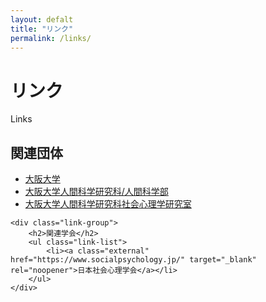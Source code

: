 ```yaml
---
layout: defalt
title: "リンク"
permalink: /links/
---
```


<div class="page-header">
    <h1>リンク</h1>
    <p class="page-subtitle">Links</p>
</div>



<div class="links-section">
    <div class="link-group">
        <h2>関連団体</h2>
        <ul class="link-list">
            <li><a class="external" href="https://www.osaka-u.ac.jp/ja" target="_blank" rel="noopener">大阪大学</a></li>
            <li><a class="external" href="https://www.hus.osaka-u.ac.jp/ja/" target="_blank" rel="noopener">大阪大学人間科学研究科/人間科学部</a></li>
            <li><a class="external" href="https://syasin.hus.osaka-u.ac.jp/" target="_blank" rel="noopener">大阪大学人間科学研究科社会心理学研究室</a></li>
        </ul>
    </div>

    <div class="link-group">
        <h2>関連学会</h2>
        <ul class="link-list">
            <li><a class="external" href="https://www.socialpsychology.jp/" target="_blank" rel="noopener">日本社会心理学会</a></li>
        </ul>
    </div>
</div>
